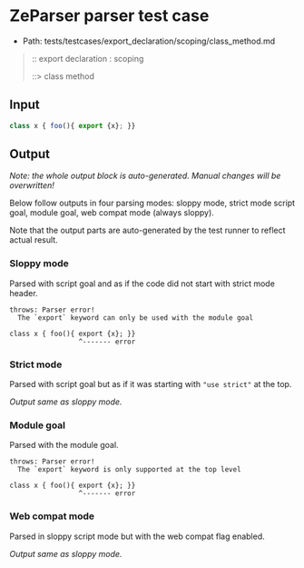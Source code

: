 # ZeParser parser test case

- Path: tests/testcases/export_declaration/scoping/class_method.md

> :: export declaration : scoping
>
> ::> class method

## Input

`````js
class x { foo(){ export {x}; }}
`````

## Output

_Note: the whole output block is auto-generated. Manual changes will be overwritten!_

Below follow outputs in four parsing modes: sloppy mode, strict mode script goal, module goal, web compat mode (always sloppy).

Note that the output parts are auto-generated by the test runner to reflect actual result.

### Sloppy mode

Parsed with script goal and as if the code did not start with strict mode header.

`````
throws: Parser error!
  The `export` keyword can only be used with the module goal

class x { foo(){ export {x}; }}
                 ^------- error
`````

### Strict mode

Parsed with script goal but as if it was starting with `"use strict"` at the top.

_Output same as sloppy mode._

### Module goal

Parsed with the module goal.

`````
throws: Parser error!
  The `export` keyword is only supported at the top level

class x { foo(){ export {x}; }}
                 ^------- error
`````


### Web compat mode

Parsed in sloppy script mode but with the web compat flag enabled.

_Output same as sloppy mode._
